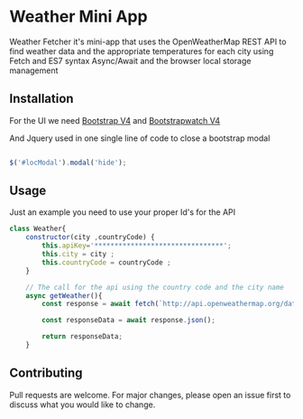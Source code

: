 # Weather Mini App


Weather Fetcher it's mini-app that uses the OpenWeatherMap REST API to find weather data and the appropriate temperatures for each city using Fetch and ES7 syntax Async/Await and the browser local storage management

## Installation

For the UI we need [Bootstrap V4](https://getbootstrap.com/docs/4.0/getting-started/introduction/) 
and [Bootstrapwatch V4](https://bootswatch.com/)

And Jquery used in one single line of code to close a bootstrap modal

```Javascript

$('#locModal').modal('hide');

```

## Usage

Just an example you need to use your proper Id's for the API

```Javascript
class Weather{
    constructor(city ,countryCode) {
        this.apiKey='********************************';
        this.city = city ;
        this.countryCode = countryCode ;
    }

    // The call for the api using the country code and the city name
    async getWeather(){
        const response = await fetch(`http://api.openweathermap.org/data/2.5/weather?q=${this.city},${this.countryCode}&appid=${this.apiKey}`);

        const responseData = await response.json();

        return responseData;
    }

```

## Contributing
Pull requests are welcome. For major changes, please open an issue first to discuss what you would like to change.

